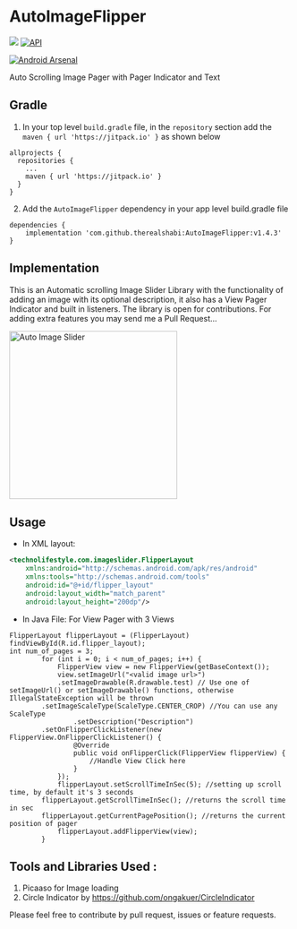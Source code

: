 # AutoImageFlipper
[![](https://jitpack.io/v/therealshabi/AutoImageFlipper.svg)](https://jitpack.io/#therealshabi/AutoImageFlipper)   [![API](https://img.shields.io/badge/API-17%2B-brightgreen.svg?style=flat)](https://android-arsenal.com/api?level=17)

[![Android Arsenal](https://img.shields.io/badge/Android%20Arsenal-AutoImageFlipper-brightgreen.svg?style=flat)](https://android-arsenal.com/details/1/6134)

Auto Scrolling Image Pager with Pager Indicator and Text

## Gradle 

1. In your top level `build.gradle` file, in the `repository` section add the `maven { url 'https://jitpack.io' }` as shown below
```
allprojects {
  repositories {
    ...
    maven { url 'https://jitpack.io' }
  }
}
```
2. Add the `AutoImageFlipper` dependency in your app level build.gradle file
```
dependencies {
	implementation 'com.github.therealshabi:AutoImageFlipper:v1.4.3'
}
```

## Implementation

This is an Automatic scrolling Image Slider Library with the functionality of adding an image with its optional description,
it also has a View Pager Indicator and built in listeners.
The library is open for contributions. For adding extra features you may send me a Pull Request...

<img src="/gif/demo.gif" alt="Auto Image Slider" width= "300px"/>

## Usage
* In XML layout:
```xml
<technolifestyle.com.imageslider.FlipperLayout 
    xmlns:android="http://schemas.android.com/apk/res/android"
    xmlns:tools="http://schemas.android.com/tools"
    android:id="@+id/flipper_layout"
    android:layout_width="match_parent"
    android:layout_height="200dp"/>
```
* In Java File:
For View Pager with 3 Views
```        
FlipperLayout flipperLayout = (FlipperLayout) findViewById(R.id.flipper_layout);
int num_of_pages = 3;
        for (int i = 0; i < num_of_pages; i++) {
            FlipperView view = new FlipperView(getBaseContext());
            view.setImageUrl("<valid image url>")
	    	.setImageDrawable(R.drawable.test) // Use one of setImageUrl() or setImageDrawable() functions, otherwise IllegalStateException will be thrown
		.setImageScaleType(ScaleType.CENTER_CROP) //You can use any ScaleType
                .setDescription("Description")
		.setOnFlipperClickListener(new FlipperView.OnFlipperClickListener() {
                @Override
                public void onFlipperClick(FlipperView flipperView) {
                    //Handle View Click here
                }
            });
            flipperLayout.setScrollTimeInSec(5); //setting up scroll time, by default it's 3 seconds
	    flipperLayout.getScrollTimeInSec(); //returns the scroll time in sec
	    flipperLayout.getCurrentPagePosition(); //returns the current position of pager
            flipperLayout.addFlipperView(view);
        }

```

## Tools and Libraries Used : 

1. Picaaso for Image loading
2. Circle Indicator by https://github.com/ongakuer/CircleIndicator


Please feel free to contribute by pull request, issues or feature requests.


